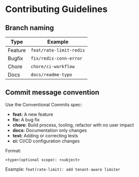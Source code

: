 # Contributing Guidelines

## Branch naming
| Type  | Example                     |
|-------|-----------------------------|
| Feature | `feat/rate-limit-redis`    |
| Bugfix  | `fix/redis-conn-error`     |
| Chore   | `chore/ci-workflow`        |
| Docs    | `docs/readme-typo`         |

## Commit message convention
Use the Conventional Commits spec:

- **feat:** A new feature
- **fix:** A bug fix
- **chore:** Build process, tooling, refactor with no user impact
- **docs:** Documentation only changes
- **test:** Adding or correcting tests
- **ci:** CI/CD configuration changes

Format:  
```
<type>(optional scope): <subject>
```
Example: `feat(rate-limit): add tenant-aware limiter`
